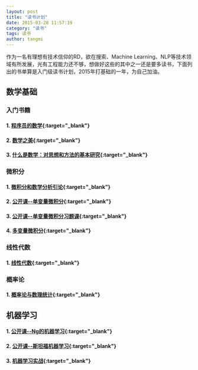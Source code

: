 ```yaml
---
layout: post
title: "读书计划"
date: 2015-03-28 11:57:19
category: "读书"
tags: 读书
author: tangmi
---
```

作为一名有理想有技术信仰的RD，欲在搜索、Machine Learning、NLP等技术领域有所发展，光有工程能力还不够，想做好这些的其中之一还是要多读书，下面列出的书单算是入门级读书计划，2015年打基础的一年，为自己加油。
<!--break-->

## 数学基础

### 入门书籍

#### 1. [程序员的数学](http://book.douban.com/subject/19949020/){:target="_blank"}

#### 2. [数学之美](http://book.douban.com/subject/10750155/){:target="_blank"}

#### 3. [什么是数学：对思想和方法的基本研究](http://book.douban.com/subject/10455982/){:target="_blank"}

### 微积分

#### 1. [微积分和数学分析引论](http://book.douban.com/subject/1281343/){:target="_blank"}

#### 2. [公开课--单变量微积分](http://study.163.com/plan/planIntroduction.htm?id=1200133){:target="_blank"}  

#### 3. [公开课--单变量微积分习题课](http://study.163.com/plan/planIntroduction.htm?id=1200153){:target="_blank"}  

#### 4. [多变量微积分](http://study.163.com/plan/planIntroduction.htm?id=1200069){:target="_blank"}

### 线性代数

#### 1. [线性代数](http://book.douban.com/subject/2016789/){:target="_blank"}

### 概率论

#### 1. [概率论与数理统计](http://book.douban.com/subject/2201479/){:target="_blank"}

## 机器学习

#### 1. [公开课--Ng的机器学习](https://www.coursera.org/course/ml){:target="_blank"}

#### 2. [公开课--斯坦福机器学习](http://study.163.com/plan/planIntroduction/1200146.htm){:target="_blank"}

#### 3. [机器学习实战](https://book.douban.com/subject/24703171/){:target="_blank"}
